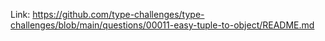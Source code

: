 Link: https://github.com/type-challenges/type-challenges/blob/main/questions/00011-easy-tuple-to-object/README.md
